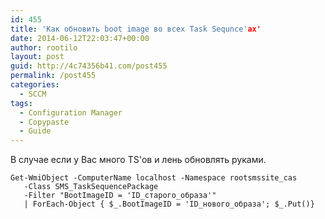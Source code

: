 ```yaml
---
id: 455
title: 'Как обновить boot image во всех Task Sequnce'ах'
date: 2014-06-12T22:03:47+00:00
author: rootilo
layout: post
guid: http://4c74356b41.com/post455
permalink: /post455
categories:
  - SCCM
tags:
  - Configuration Manager
  - Copypaste
  - Guide
---
```

В случае если у Вас много TS'ов и лень обновлять руками.

```
Get-WmiObject -ComputerName localhost -Namespace rootsmssite_cas 
   -Class SMS_TaskSequencePackage 
   -Filter "BootImageID = 'ID_старого_образа'"
   | ForEach-Object { $_.BootImageID = 'ID_нового_образа'; $_.Put()}
```
